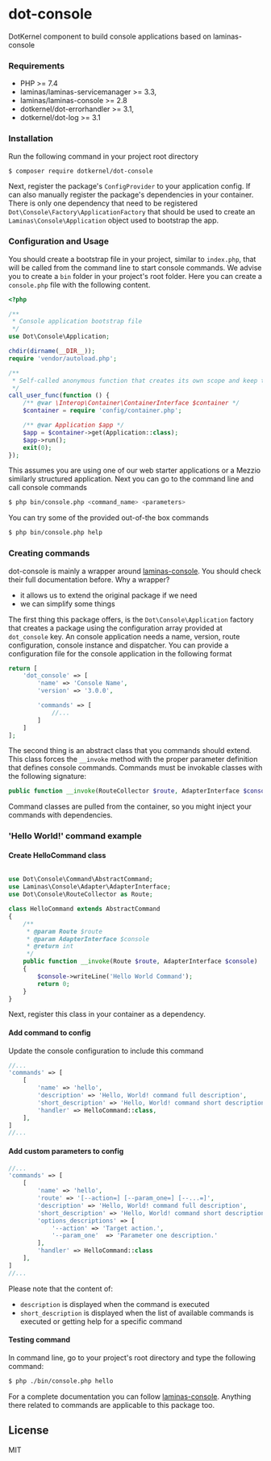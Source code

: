 # dot-console

DotKernel component to build console applications based on laminas-console

### Requirements
- PHP >= 7.4
- laminas/laminas-servicemanager >= 3.3,
- laminas/laminas-console >= 2.8
- dotkernel/dot-errorhandler >= 3.1,
- dotkernel/dot-log >= 3.1


### Installation
Run the following command in your project root directory
```bash
$ composer require dotkernel/dot-console
```

Next, register the package's `ConfigProvider` to your application config. If can also manually register the package's dependencies in your container. There is only one dependency that need to be registered `Dot\Console\Factory\ApplicationFactory` that should be used to create an `Laminas\Console\Application` object used to bootstrap the app.

### Configuration and Usage
You should create a bootstrap file in your project, similar to `index.php`, that will be called from the command line to start console commands. We advise you to create a `bin` folder in your project's root folder. Here you can create a `console.php` file with the following content.
```php
<?php

/**
 * Console application bootstrap file
 */
use Dot\Console\Application;

chdir(dirname(__DIR__));
require 'vendor/autoload.php';

/**
 * Self-called anonymous function that creates its own scope and keep the global namespace clean.
 */
call_user_func(function () {
    /** @var \Interop\Container\ContainerInterface $container */
    $container = require 'config/container.php';

    /** @var Application $app */
    $app = $container->get(Application::class);
    $app->run();
    exit(0);
});
```

This assumes you are using one of our web starter applications or a Mezzio similarly structured application.
Next you can go to the command line and call console commands

```bash
$ php bin/console.php <command_name> <parameters>
```

You can try some of the provided out-of-the box commands
```bash
$ php bin/console.php help
```

### Creating commands

dot-console is mainly a wrapper around [laminas-console](https://github.com/laminas/laminas-console). You should check their full documentation before.
Why a wrapper?
* it allows us to extend the original package if we need
* we can simplify some things

The first thing this package offers, is the `Dot\Console\Application` factory that creates a package using the configuration array provided at `dot_console` key. An console application needs a name, version, route configuration, console instance and dispatcher.
You can provide a configuration file for the console application in the following format
```php
return [
    'dot_console' => [
        'name' => 'Console Name',
        'version' => '3.0.0',

        'commands' => [
            //...
        ]
    ]
];
```
The second thing is an abstract class that you commands should extend. This class forces the `__invoke` method with the proper parameter definition that defines console commands.
Commands must be invokable classes with the following signature:
```php
public function __invoke(RouteCollector $route, AdapterInterface $console)
```

Command classes are pulled from the container, so you might inject your commands with dependencies.

### 'Hello World!' command example
#### Create HelloCommand class

```php

use Dot\Console\Command\AbstractCommand;
use Laminas\Console\Adapter\AdapterInterface;
use Dot\Console\RouteCollector as Route;

class HelloCommand extends AbstractCommand
{
    /**
     * @param Route $route
     * @param AdapterInterface $console
     * @return int
     */
    public function __invoke(Route $route, AdapterInterface $console)
    {
        $console->writeLine('Hello World Command');
        return 0;
    }
}
```

Next, register this class in your container as a dependency.

#### Add command to config 
Update the console configuration to include this command
```php
//...
'commands' => [
    [
        'name' => 'hello',
        'description' => 'Hello, World! command full description',
        'short_description' => 'Hello, World! command short description',
        'handler' => HelloCommand::class,
    ],
]
//...
```
#### Add custom parameters to config
```php
//...
'commands' => [
    [
        'name' => 'hello',
        'route' => '[--action=] [--param_one=] [--...=]',
        'description' => 'Hello, World! command full description',
        'short_description' => 'Hello, World! command short description.',
        'options_descriptions' => [
            '--action' => 'Target action.',
            '--param_one'  => 'Parameter one description.'
        ],
        'handler' => HelloCommand::class
    ],
]
//...
```
Please note that the content of:
- `description` is displayed when the command is executed
- `short_description` is displayed when the list of available commands is executed or getting help for a specific command

#### Testing command 
In command line, go to your project's root directory and type the following command:
```bash
$ php ./bin/console.php hello
```

For a complete documentation you can follow  [laminas-console](https://github.com/laminas/laminas-console). Anything there related to commands are applicable to this package too.

## License
MIT
